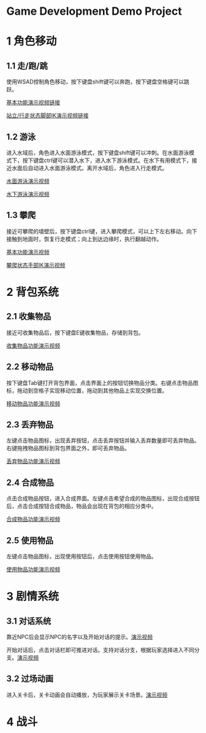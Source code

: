 # Game Development Demo Project

# 1 角色移动

## 1.1 走/跑/跳

使用WSAD控制角色移动，按下键盘shift键可以奔跑，按下键盘空格键可以跳跃。

[基本功能演示视频链接](https://github.com/Guiltylife/Game-Developement-Demo-Project/blob/main/videos/走跑跳.mp4)

[站立/行走状态脚部IK演示视频链接](https://github.com/Guiltylife/Game-Developement-Demo-Project/blob/main/videos/站立行走脚部IK.mp4)

## 1.2 游泳

进入水域后，角色进入水面游泳模式，按下键盘shift键可以冲刺。在水面游泳模式下，按下键盘ctrl键可以潜入水下，进入水下游泳模式。在水下有用模式下，接近水面后自动进入水面游泳模式。离开水域后，角色进入行走模式。

[水面游泳演示视频](https://github.com/Guiltylife/Game-Developement-Demo-Project/blob/main/videos/水面游泳.mp4)

[水下游泳演示视频](https://github.com/Guiltylife/Game-Developement-Demo-Project/blob/main/videos/水下游泳.mp4)

## 1.3 攀爬

接近可攀爬的墙壁后，按下键盘ctrl键，进入攀爬模式，可以上下左右移动。向下接触到地面时，恢复行走模式；向上到达边缘时，执行翻越动作。

[基本功能演示视频](https://github.com/Guiltylife/Game-Developement-Demo-Project/blob/main/videos/攀爬.mp4)

[攀爬状态手部IK演示视频](https://github.com/Guiltylife/Game-Developement-Demo-Project/blob/main/videos/攀爬手部.mp4)

# 2 背包系统

## 2.1 收集物品

接近可收集物品后，按下键盘E键收集物品，存储到背包。

[收集物品功能演示视频](https://github.com/Guiltylife/Game-Developement-Demo-Project/blob/main/videos/收集物品.mp4)

## 2.2 移动物品

按下键盘Tab键打开背包界面，点击界面上的按钮切换物品分类。右键点击物品图标，拖动到空格子实现移动位置，拖动到其他物品上实现交换位置。

[移动物品功能演示视频](https://github.com/Guiltylife/Game-Developement-Demo-Project/blob/main/videos/移动物品.mp4)

## 2.3 丢弃物品

左键点击物品图标，出现丢弃按钮，点击丢弃按钮并输入丢弃数量即可丢弃物品。右键拖拽物品图标到背包界面之外，即可丢弃物品。

[丢弃物品功能演示视频](https://github.com/Guiltylife/Game-Developement-Demo-Project/blob/main/videos/丢弃物品.mp4)

## 2.4 合成物品

点击合成物品按钮，进入合成界面。左键点击希望合成的物品图标，出现合成按钮后，点击合成按钮合成物品，物品会出现在背包的相应分类中。

[合成物品功能演示视频](https://github.com/Guiltylife/Game-Developement-Demo-Project/blob/main/videos/合成物品.mp4)

## 2.5 使用物品

左键点击物品图标，出现使用按钮后，点击使用按钮使用物品。

[使用物品功能演示视频](https://github.com/Guiltylife/Game-Developement-Demo-Project/blob/main/videos/使用物品.mp4)

# 3 剧情系统

## 3.1 对话系统

靠近NPC后会显示NPC的名字以及开始对话的提示。[演示视频](https://github.com/Guiltylife/Game-Developement-Demo-Project/blob/main/videos/对话系统提示UI.mp4)

开始对话后，点击对话栏即可推进对话。支持对话分支，根据玩家选择进入不同分支。[演示视频](https://github.com/Guiltylife/Game-Developement-Demo-Project/blob/main/videos/对话系统对话.mp4)

## 3.2 过场动画

进入关卡后，关卡动画会自动播放，为玩家展示关卡场景。[演示视频](https://github.com/Guiltylife/Game-Developement-Demo-Project/blob/main/videos/关卡动画序列.mp4)

# 4 战斗

